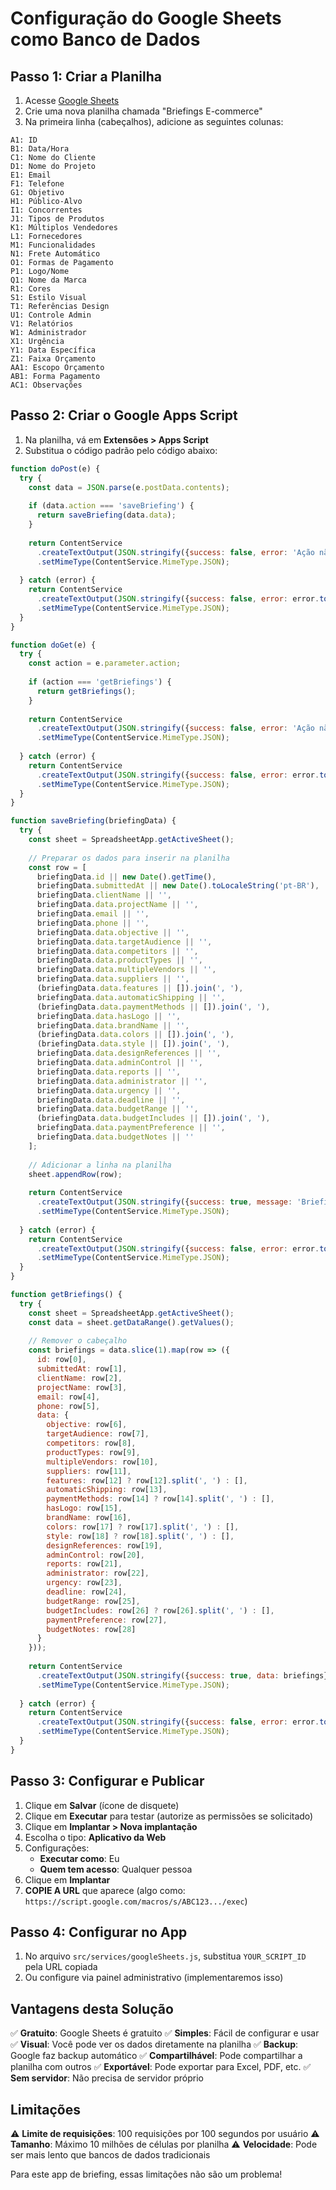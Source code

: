 # Configuração do Google Sheets como Banco de Dados

## Passo 1: Criar a Planilha

1. Acesse [Google Sheets](https://sheets.google.com)
2. Crie uma nova planilha chamada "Briefings E-commerce"
3. Na primeira linha (cabeçalhos), adicione as seguintes colunas:

```
A1: ID
B1: Data/Hora
C1: Nome do Cliente
D1: Nome do Projeto
E1: Email
F1: Telefone
G1: Objetivo
H1: Público-Alvo
I1: Concorrentes
J1: Tipos de Produtos
K1: Múltiplos Vendedores
L1: Fornecedores
M1: Funcionalidades
N1: Frete Automático
O1: Formas de Pagamento
P1: Logo/Nome
Q1: Nome da Marca
R1: Cores
S1: Estilo Visual
T1: Referências Design
U1: Controle Admin
V1: Relatórios
W1: Administrador
X1: Urgência
Y1: Data Específica
Z1: Faixa Orçamento
AA1: Escopo Orçamento
AB1: Forma Pagamento
AC1: Observações
```

## Passo 2: Criar o Google Apps Script

1. Na planilha, vá em **Extensões > Apps Script**
2. Substitua o código padrão pelo código abaixo:

```javascript
function doPost(e) {
  try {
    const data = JSON.parse(e.postData.contents);
    
    if (data.action === 'saveBriefing') {
      return saveBriefing(data.data);
    }
    
    return ContentService
      .createTextOutput(JSON.stringify({success: false, error: 'Ação não reconhecida'}))
      .setMimeType(ContentService.MimeType.JSON);
      
  } catch (error) {
    return ContentService
      .createTextOutput(JSON.stringify({success: false, error: error.toString()}))
      .setMimeType(ContentService.MimeType.JSON);
  }
}

function doGet(e) {
  try {
    const action = e.parameter.action;
    
    if (action === 'getBriefings') {
      return getBriefings();
    }
    
    return ContentService
      .createTextOutput(JSON.stringify({success: false, error: 'Ação não reconhecida'}))
      .setMimeType(ContentService.MimeType.JSON);
      
  } catch (error) {
    return ContentService
      .createTextOutput(JSON.stringify({success: false, error: error.toString()}))
      .setMimeType(ContentService.MimeType.JSON);
  }
}

function saveBriefing(briefingData) {
  try {
    const sheet = SpreadsheetApp.getActiveSheet();
    
    // Preparar os dados para inserir na planilha
    const row = [
      briefingData.id || new Date().getTime(),
      briefingData.submittedAt || new Date().toLocaleString('pt-BR'),
      briefingData.clientName || '',
      briefingData.data.projectName || '',
      briefingData.email || '',
      briefingData.phone || '',
      briefingData.data.objective || '',
      briefingData.data.targetAudience || '',
      briefingData.data.competitors || '',
      briefingData.data.productTypes || '',
      briefingData.data.multipleVendors || '',
      briefingData.data.suppliers || '',
      (briefingData.data.features || []).join(', '),
      briefingData.data.automaticShipping || '',
      (briefingData.data.paymentMethods || []).join(', '),
      briefingData.data.hasLogo || '',
      briefingData.data.brandName || '',
      (briefingData.data.colors || []).join(', '),
      (briefingData.data.style || []).join(', '),
      briefingData.data.designReferences || '',
      briefingData.data.adminControl || '',
      briefingData.data.reports || '',
      briefingData.data.administrator || '',
      briefingData.data.urgency || '',
      briefingData.data.deadline || '',
      briefingData.data.budgetRange || '',
      (briefingData.data.budgetIncludes || []).join(', '),
      briefingData.data.paymentPreference || '',
      briefingData.data.budgetNotes || ''
    ];
    
    // Adicionar a linha na planilha
    sheet.appendRow(row);
    
    return ContentService
      .createTextOutput(JSON.stringify({success: true, message: 'Briefing salvo com sucesso!'}))
      .setMimeType(ContentService.MimeType.JSON);
      
  } catch (error) {
    return ContentService
      .createTextOutput(JSON.stringify({success: false, error: error.toString()}))
      .setMimeType(ContentService.MimeType.JSON);
  }
}

function getBriefings() {
  try {
    const sheet = SpreadsheetApp.getActiveSheet();
    const data = sheet.getDataRange().getValues();
    
    // Remover o cabeçalho
    const briefings = data.slice(1).map(row => ({
      id: row[0],
      submittedAt: row[1],
      clientName: row[2],
      projectName: row[3],
      email: row[4],
      phone: row[5],
      data: {
        objective: row[6],
        targetAudience: row[7],
        competitors: row[8],
        productTypes: row[9],
        multipleVendors: row[10],
        suppliers: row[11],
        features: row[12] ? row[12].split(', ') : [],
        automaticShipping: row[13],
        paymentMethods: row[14] ? row[14].split(', ') : [],
        hasLogo: row[15],
        brandName: row[16],
        colors: row[17] ? row[17].split(', ') : [],
        style: row[18] ? row[18].split(', ') : [],
        designReferences: row[19],
        adminControl: row[20],
        reports: row[21],
        administrator: row[22],
        urgency: row[23],
        deadline: row[24],
        budgetRange: row[25],
        budgetIncludes: row[26] ? row[26].split(', ') : [],
        paymentPreference: row[27],
        budgetNotes: row[28]
      }
    }));
    
    return ContentService
      .createTextOutput(JSON.stringify({success: true, data: briefings}))
      .setMimeType(ContentService.MimeType.JSON);
      
  } catch (error) {
    return ContentService
      .createTextOutput(JSON.stringify({success: false, error: error.toString()}))
      .setMimeType(ContentService.MimeType.JSON);
  }
}
```

## Passo 3: Configurar e Publicar

1. Clique em **Salvar** (ícone de disquete)
2. Clique em **Executar** para testar (autorize as permissões se solicitado)
3. Clique em **Implantar > Nova implantação**
4. Escolha o tipo: **Aplicativo da Web**
5. Configurações:
   - **Executar como**: Eu
   - **Quem tem acesso**: Qualquer pessoa
6. Clique em **Implantar**
7. **COPIE A URL** que aparece (algo como: `https://script.google.com/macros/s/ABC123.../exec`)

## Passo 4: Configurar no App

1. No arquivo `src/services/googleSheets.js`, substitua `YOUR_SCRIPT_ID` pela URL copiada
2. Ou configure via painel administrativo (implementaremos isso)

## Vantagens desta Solução

✅ **Gratuito**: Google Sheets é gratuito
✅ **Simples**: Fácil de configurar e usar
✅ **Visual**: Você pode ver os dados diretamente na planilha
✅ **Backup**: Google faz backup automático
✅ **Compartilhável**: Pode compartilhar a planilha com outros
✅ **Exportável**: Pode exportar para Excel, PDF, etc.
✅ **Sem servidor**: Não precisa de servidor próprio

## Limitações

⚠️ **Limite de requisições**: 100 requisições por 100 segundos por usuário
⚠️ **Tamanho**: Máximo 10 milhões de células por planilha
⚠️ **Velocidade**: Pode ser mais lento que bancos de dados tradicionais

Para este app de briefing, essas limitações não são um problema!